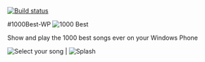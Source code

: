 [![Build status](https://ci.appveyor.com/api/projects/status/qkbxr8tymyxj0ced?svg=true)](https://ci.appveyor.com/project/kalkie/1000best-wp)

#1000Best-WP
![1000 Best](http://cdn.marketplaceimages.windowsphone.com/v8/images/a055fdad-4732-4f7c-9abe-64fd66575595?imageType=ws_icon_large)

Show and play the 1000 best songs ever on your Windows Phone

![Select your song](http://cdn.marketplaceimages.windowsphone.com/v8/images/3fcffc22-a1e3-44df-8529-0088a5ebef02?imageType=ws_screenshot_large&rotation=0) | ![Splash](http://cdn.marketplaceimages.windowsphone.com/v8/images/a5c6cb3c-f78c-42b0-9adb-b8c781c94bc9?imageType=ws_screenshot_large&rotation=0)

